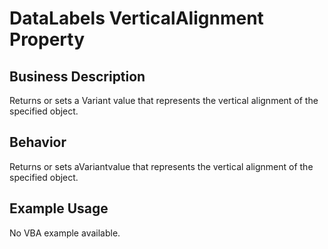 # DataLabels VerticalAlignment Property

## Business Description
Returns or sets a Variant value that represents the vertical alignment of the specified object.

## Behavior
Returns or sets aVariantvalue that represents the vertical alignment of the specified object.

## Example Usage
No VBA example available.